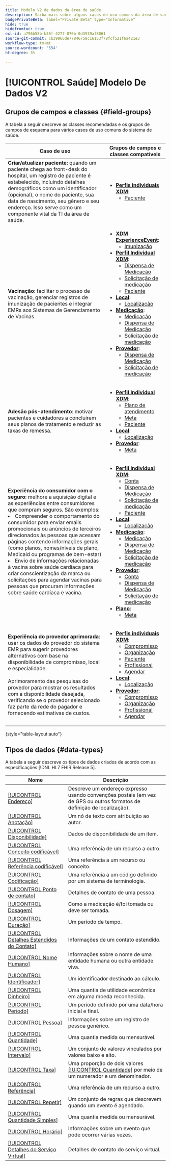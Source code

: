 ```yaml
---
title: Modelo V2 de dados da área de saúde
description: Saiba mais sobre alguns casos de uso comuns da área de saúde e as melhores classes, grupos de campos relacionados e tipos de dados a serem usados.
badgePrivateBeta: label="Private Beta" type="Informative"
hide: true
hidefromtoc: true
exl-id: a796b58b-b36f-4277-870b-0d3939af8061
source-git-commit: cb39966de77846758c16153f78fcf521f6a421e3
workflow-type: tm+mt
source-wordcount: '554'
ht-degree: 3%

---
```


# [!UICONTROL Saúde] Modelo De Dados V2

## Grupos de campos e classes {#field-groups}

A tabela a seguir descreve as classes recomendadas e os grupos de campos de esquema para vários casos de uso comuns do sistema de saúde.

| Caso de uso | Grupos de campos e classes compatíveis |
| --- | --- |
| **Criar/atualizar paciente**: quando um paciente chega ao front-desk do hospital, um registro de paciente é estabelecido, incluindo detalhes demográficos como um identificador (opcional), o nome do paciente, sua data de nascimento, seu gênero e seu endereço. Isso serve como um componente vital da TI da área de saúde. | <ul><li>**[Perfis individuais XDM](../../classes/individual-profile.md)**:<ul><li>[Paciente](./field-groups/patient.md)</li></ul></li></ul> |
| **Vacinação**: facilitar o processo de vacinação, gerenciar registros de imunização de pacientes e integrar EMRs aos Sistemas de Gerenciamento de Vacinas. | <ul><li>**[XDM ExperienceEvent](../../classes/experienceevent.md)**:<ul><li>[Imunização](./field-groups/immunization.md)</li></ul></li><li>**[Perfil Individual XDM](../../classes/individual-profile.md)**:<ul><li>[Dispensa de Medicação](./field-groups/medication-dispense.md)</li><li>[Solicitação de medicação](./field-groups/medication-request.md)</li><li>[Paciente](./field-groups/patient.md)</li></ul></li><li>**[Local](./classes/location.md)**:<ul><li>[Localização](./field-groups/location.md)</li></ul><li>**[Medicação](../../classes/medication.md)**:<ul><li>[Medicação](./field-groups/medication.md)</li><li>[Dispensa de Medicação](./field-groups/medication-dispense.md)</li><li>[Solicitação de medicação](./field-groups/medication-request.md)</li></ul></li><li>**[Provedor](../../classes/provider.md)**:<ul><li>[Dispensa de Medicação](./field-groups/medication-dispense.md)</li><li>[Solicitação de medicação](./field-groups/medication-request.md)</li></ul></li></ul> |
| **Adesão pós-atendimento**: motivar pacientes e cuidadores a concluírem seus planos de tratamento e reduzir as taxas de remessa. | <ul><li>**[Perfil Individual XDM](../../classes/individual-profile.md)**:<ul><li>[Plano de atendimento](./field-groups/care-plan.md)</li><li>[Meta](./field-groups/goal.md)</li><li>[Paciente](./field-groups/patient.md)</li></ul></li><li>**[Local](./classes/location.md)**:<ul><li>[Localização](./field-groups/location.md)</li></ul><li>**[Provedor](../../classes/provider.md)**:<ul><li>[Meta](./field-groups/goal.md)</li></ul></li></ul> |
| **Experiência do consumidor com o seguro**: melhore a aquisição digital e as experiências entre consumidores que compram seguros. São exemplos: <li> Compreender o comportamento do consumidor para enviar emails promocionais ou anúncios de terceiros direcionados às pessoas que acessam páginas contendo informações gerais (como planos, nomes/níveis de plano, Medicaid ou programas de bem-estar)</li><li> Envio de informações relacionadas à vacina sobre saúde cardíaca para criar conscientização da marca ou solicitações para agendar vacinas para pessoas que procuram informações sobre saúde cardíaca e vacina. </li> | <ul><li>**[Perfil Individual XDM](../../classes/individual-profile.md)**:<ul><li>[Conta](./field-groups/account.md)</li><li>[Dispensa de Medicação](./field-groups/medication-dispense.md)</li><li>[Solicitação de medicação](./field-groups/medication-request.md)</li><li>[Paciente](./field-groups/patient.md)</li></ul></li><li>**[Local](./classes/location.md)**:<ul><li>[Localização](./field-groups/location.md)</li></ul><li>**[Medicação](../../classes/medication.md)**:<ul><li>[Medicação](./field-groups/medication.md)</li><li>[Dispensa de Medicação](./field-groups/medication-dispense.md)</li><li>[Solicitação de medicação](./field-groups/medication-request.md)</li></ul></li><li>**[Provedor](../../classes/provider.md)**:<ul><li>[Conta](./field-groups/account.md)</li><li>[Dispensa de Medicação](./field-groups/medication-dispense.md)</li><li>[Solicitação de medicação](./field-groups/medication-request.md)</li></ul><li>**[Plano](../../classes/plan.md)**:<ul><li>[Meta](./field-groups/coverage.md)</li></ul></li></ul> |
| **Experiência do provedor aprimorada**: usar os dados do provedor do sistema EMR para sugerir provedores alternativos com base na disponibilidade de compromisso, local e especialidade. <br> <br>Aprimoramento das pesquisas do provedor para mostrar os resultados com a disponibilidade desejada, verificando se o provedor selecionado faz parte da rede do pagador e fornecendo estimativas de custos. | <ul><li>**[Perfis individuais XDM](../../classes/individual-profile.md)**:<ul><li>[Compromisso](./field-groups/appointment.md)</li><li>[Organização](./field-groups/organization.md)</li><li>[Paciente](./field-groups/patient.md)</li><li>[Profissional](./field-groups/practioner.md)</li><li>[Agendar](./field-groups/schedule.md)</li></ul></li><li>**[Local](./classes/location.md)**:<ul><li>[Localização](./field-groups/location.md)</li></ul><li>**[Provedor](../../classes/provider.md)**:<ul><li>[Compromisso](./field-groups/appointment.md)</li><li>[Organização](./field-groups/organization.md)</li><li>[Profissional](./field-groups/practioner.md)</li><li>[Agendar](./field-groups/schedule.md)</li></ul></li></ul> |

{style="table-layout:auto"}

## Tipos de dados {#data-types}

A tabela a seguir descreve os tipos de dados criados de acordo com as especificações [!DNL HL7 FHIR Release 5].

| Nome | Descrição |
| --- | --- |
| [[!UICONTROL Endereço]](./data-types/address.md) | Descreve um endereço expresso usando convenções postais (em vez de GPS ou outros formatos de definição de localização). |
| [[!UICONTROL Anotação]](./data-types/annotation.md) | Um nó de texto com atribuição ao autor. |
| [[!UICONTROL Disponibilidade]](./data-types/availability.md) | Dados de disponibilidade de um item. |
| [[!UICONTROL Conceito codificável]](./data-types/codeable-concept.md) | Uma referência de um recurso a outro. |
| [[!UICONTROL Referência codificável]](./data-types/codeable-reference.md) | Uma referência a um recurso ou conceito. |
| [[!UICONTROL Codificação]](./data-types/coding.md) | Uma referência a um código definido por um sistema de terminologia. |
| [[!UICONTROL Ponto de contato]](./data-types/contact-point.md) | Detalhes de contato de uma pessoa. |
| [[!UICONTROL Dosagem]](./data-types/dosage.md) | Como a medicação é/foi tomada ou deve ser tomada. |
| [[!UICONTROL Duração]](./data-types/duration.md) | Um período de tempo. |
| [[!UICONTROL Detalhes Estendidos do Contato]](./data-types/extended-contact-detail.md) | Informações de um contato estendido. |
| [[!UICONTROL Nome Humano]](./data-types/human-name.md) | Informações sobre o nome de uma entidade humana ou outra entidade viva. |
| [[!UICONTROL Identificador]](./data-types/identifier.md) | Um identificador destinado ao cálculo. |
| [[!UICONTROL Dinheiro]](./data-types/money.md) | Uma quantia de utilidade econômica em alguma moeda reconhecida. |
| [[!UICONTROL Período]](./data-types/period.md) | Um período definido por uma data/hora inicial e final. |
| [[!UICONTROL Pessoa]](./data-types/person.md) | Informações sobre um registro de pessoa genérico. |
| [[!UICONTROL Quantidade]](./data-types/quantity.md) | Uma quantia medida ou mensurável. |
| [[!UICONTROL Intervalo]](./data-types/range.md) | Um conjunto de valores vinculados por valores baixo e alto. |
| [[!UICONTROL Taxa]](./data-types/ratio.md) | Uma proporção de dois valores [[!UICONTROL Quantidade]](./data-types/quantity.md) por meio de um numerador e um denominador. |
| [[!UICONTROL Referência]](./data-types/reference.md) | Uma referência de um recurso a outro. |
| [[!UICONTROL Repetir]](./data-types/repeat.md) | Um conjunto de regras que descrevem quando um evento é agendado. |
| [[!UICONTROL Quantidade Simples]](./data-types/simple-quantity.md) | Uma quantia medida ou mensurável. |
| [[!UICONTROL Horário]](./data-types/timing.md) | Informações sobre um evento que pode ocorrer várias vezes. |
| [[!UICONTROL Detalhes do Serviço Virtual]](./data-types/virtual-service-detail.md) | Detalhes de contato do serviço virtual. |

